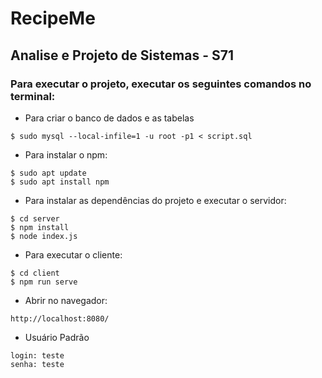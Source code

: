 # RecipeMe
## Analise e Projeto de Sistemas - S71
 ### Para executar o projeto, executar os seguintes comandos no terminal:

- Para criar o banco de dados e as tabelas
```console
$ sudo mysql --local-infile=1 -u root -p1 < script.sql
```

- Para instalar o npm:
```console
$ sudo apt update
$ sudo apt install npm
```
- Para instalar as dependências do projeto e executar o servidor:
```console
$ cd server
$ npm install
$ node index.js
```
- Para executar o cliente:
```console
$ cd client
$ npm run serve
```
 - Abrir no navegador:
```browse
http://localhost:8080/
```
- Usuário Padrão
```
login: teste
senha: teste
```
